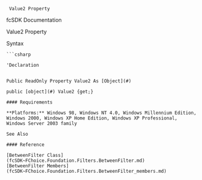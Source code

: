﻿     Value2 Property                                                   

fcSDK Documentation

Value2 Property

Syntax

```vbnet
```csharp

'Declaration
 

Public ReadOnly Property Value2 As [Object](#)

public [object](#) Value2 {get;}

#### Requirements

**Platforms:** Windows 98, Windows NT 4.0, Windows Millennium Edition, Windows 2000, Windows XP Home Edition, Windows XP Professional, Windows Server 2003 family

See Also

#### Reference

[BetweenFilter Class](fcSDK~FChoice.Foundation.Filters.BetweenFilter.md)  
[BetweenFilter Members](fcSDK~FChoice.Foundation.Filters.BetweenFilter_members.md)
